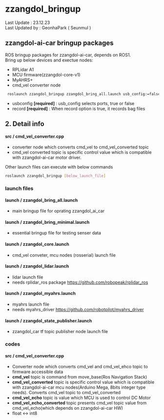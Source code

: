 # zzangdol_bringup

Last Update : 23.12.23   
Last Updated by : GeonhaPark ( Seunmul )

## zzangdol-ai-car bringup packages 

ROS bringup packages for zzangdol-ai-car, depends on ROS1.    
Bring up below devices and exectue nodes:
- RPLidar A1
- MCU firmware(zzangdol-core-v1)
- MyAHRS+
- cmd_vel converter node

```bash
 roslaunch zzangdol_bringup zzangdol_bring_all.launch usb_config:=false record:=false
```

- usbconfig **[required]** : usb_config selects ports, true or false
- record **[required]** : When record option is true, it records bag files

## 2. Detail info

#### src / cmd_vel_converter.cpp

- converter node which converts cmd_vel to cmd_vel_converted topic
- cmd_vel converted topic is specific control value which is compatible with zzangdol-ai-car motor driver.

Other launch files can execute with below commands

```bash
roslaunch zzangdol_bringup [below_launch_file]
```

### launch files

#### launch / zzangdol_bring_all.launch

- main bringup file for oprating zzangdol_ai_car

#### launch / zzangdol_bring_minimal.launch

- essential bringup file for testing senser data

#### launch / zzangdol_core.launch

- cmd_vel conveter, mcu nodes (rosserial) launch file

#### launch / zzangdol_lidar.launch

- lidar launch file
- needs rplidar_ros package <https://github.com/robopeak/rplidar_ros>

#### launch / zzangdol_myahrs.launch

- myahrs launch file
- needs myahrs_driver <https://github.com/robotpilot/myahrs_driver>

#### launch / zzangdol_state_publisher.launch

- zzangdol_car tf topic publisher node launch file

### codes

#### src / cmd_vel_converter.cpp

- Converter node which converts cmd_vel and cmd_vel_ehco topic to firmware accessible data
- **cmd_vel** topic is command from move_base(Ros Navigation Stack)
- **cmd_vel_converted** topic is specific control value which is compatible with zzangdol-ai-car mcu nodes(Arduino Mega, 8bits integer type needs). Converts cmd_vel topic to cmd_vel_converted
- **cmd_vel_echo** topic is value which MCU is used to control DC Motor
- **cmd_vel_echo_converted** topic presents cmd_vel topic value from cmd_vel_echo(which depends on zzangdol-ai-car HW)
- float <-> int8
